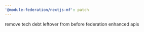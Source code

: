 ```yaml
---
'@module-federation/nextjs-mf': patch
---
```


remove tech debt leftover from before federation enhanced apis
